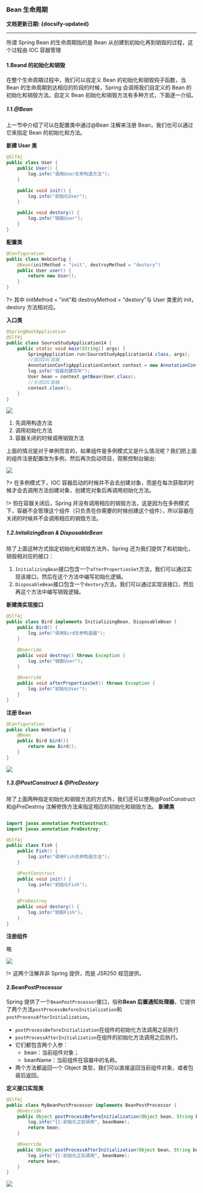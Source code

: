### Bean 生命周期 <!-- {docsify-ignore} -->

**文档更新日期: {docsify-updated}**

---

所谓 Spring Bean 的生命周期指的是 Bean 从创建到初始化再到销毁的过程，这个过程由 IOC 容器管理

#### 1.Beand 的初始化和销毁

在整个生命周期过程中，我们可以自定义 Bean 的初始化和销毁钩子函数，当 Bean 的生命周期到达相应的阶段的时候，Spring 会调用我们自定义的 Bean 的初始化和销毁方法。自定义 Bean 初始化和销毁方法有多种方式，下面逐一介绍。

##### 1.1.@Bean

上一节中介绍了可以在配置类中通过@Bean 注解来注册 Bean，我们也可以通过它来指定 Bean 的初始化和方法。

**新建 User 类**

```java
@Slf4j
public class User {
	public User() {
		log.info("调用User无参构造方法");
	}

	public void init() {
		log.info("初始化User");
	}

	public void destory() {
		log.info("销毁User");
	}
}

```

**配置类**

```java
@Configuration
public class WebConfig {
	@Bean(initMethod = "init", destroyMethod = "destory")
	public User user() {
		return new User();
	}
}

```

?> 其中 initMethod = "init"和 destroyMethod = "destory"与 User 类里的 init，destory 方法相对应。

**入口类**

```java
@SpringBootApplication
@Slf4j
public class SourceStudyApplication14 {
	public static void main(String[] args) {
		SpringApplication.run(SourceStudyApplication14.class, args);
		//返回IOC容器
		AnnotationConfigApplicationContext context = new AnnotationConfigApplicationContext(WebConfig.class);
		log.info("容器创建完毕");
		User bean = context.getBean(User.class);
		//关闭IOC容器
		context.close();
	}
}
```

![](https://typora-img-1257000606.cos.ap-beijing.myqcloud.com/qk2kUn.png)

1. 先调用构造方法
2. 调用初始化方法
3. 容器关闭的时候调用销毁方法

上面的情况是对于单例而言的，如果组件是多例模式又是什么情况呢？我们把上面的组件注册配置改为多例，然后再次启动项目，观察控制台输出:

![](https://typora-img-1257000606.cos.ap-beijing.myqcloud.com/UMBUbq.png)

?> 在多例模式下，IOC 容器启动的时候并不会去创建对象，而是在每次获取的时候才会去调用方法创建对象，创建完对象后再调用初始化方法。

!> 但在容器关闭后，Spring 并没有调用相应的销毁方法，这是因为在多例模式下，容器不会管理这个组件（只负责在你需要的时候创建这个组件），所以容器在关闭的时候并不会调用相应的销毁方法。

##### 1.2.InitalizingBean & DisposableBean

除了上面这种方式指定初始化和销毁方法外，Spring 还为我们提供了和初始化，销毁相对应的接口：

1. `InitializingBean`接口包含一个`afterPropertiesSet`方法，我们可以通过实现该接口，然后在这个方法中编写初始化逻辑。
2. `DisposableBean`接口包含一个`destory`方法，我们可以通过实现该接口，然后再这个方法中编写销毁逻辑。

**新建类实现接口**

```java
@Slf4j
public class Bird implements InitializingBean, DisposableBean {
	public Bird() {
		log.info("调用Bird无参构造器");
	}

	@Override
	public void destroy() throws Exception {
		log.info("销毁User");
	}

	@Override
	public void afterPropertiesSet() throws Exception {
		log.info("初始化User");
	}
}
```

**注册 Bean**

```java
@Configuration
public class WebConfig {
	@Bean
	public Bird bird(){
		return new Bird();
	}
}
```

![](https://typora-img-1257000606.cos.ap-beijing.myqcloud.com/SyKKt5.png)

##### 1.3.@PostConstruct & @PreDestory

除了上面两种指定初始化和销毁方法的方式外，我们还可以使用@PostConstruct 和@PreDestroy 注解修饰方法来指定相应的初始化和销毁方法。
**新建类**

```java

import javax.annotation.PostConstruct;
import javax.annotation.PreDestroy;

@Slf4j
public class Fish {
	public Fish() {
		log.info("调用Fish无参构造方法");
	}

	@PostConstruct
	public void init() {
		log.info("初始化Fish");
	}

	@PreDestroy
	public void destory() {
		log.info("销毁Fish");
	}
}
```

**注册组件**

略

![](https://typora-img-1257000606.cos.ap-beijing.myqcloud.com/E4y5iH.png)

!> 这两个注解并非 Spring 提供，而是 JSR250 规范提供。

#### 2.BeanPostProcessor

Spring 提供了一个`BeanPostProcessor`接口，俗称**Bean 后置通知处理器**，它提供了两个方法`postProcessBeforeInitialization`和`postProcessAfterInitialization`。

- `postProcessBeforeInitialization`在组件的初始化方法调用之前执行
- `postProcessAfterInitialization`在组件的初始化方法调用之后执行。
- 它们都包含两个入参：
  - bean：当前组件对象；
  - beanName：当前组件在容器中的名称。
- 两个方法都返回一个 Object 类型，我们可以直接返回当前组件对象，或者包装后返回。

**定义接口实现类**

```java
@Slf4j
public class MyBeanPostProcessor implements BeanPostProcessor {
	@Override
	public Object postProcessBeforeInitialization(Object bean, String beanName) throws BeansException {
		log.info("{}:初始化之前调用", beanName);
		return bean;
	}

	@Override
	public Object postProcessAfterInitialization(Object bean, String beanName) throws BeansException {
		log.info("{}:初始化之后调用", beanName);
		return bean;
	}
}
```

![](https://typora-img-1257000606.cos.ap-beijing.myqcloud.com/DrtyDj.png)
